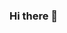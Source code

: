 ### Hi there 👋

<!--
**Sanchitbarjibhe/Sanchitbarjibhe** is a ✨ _special_ ✨ repository because its `README.md` (this file) appears on your GitHub profile.

Here are some ideas to get you started:

- 🔭 I’m currently working on Portfolio App
- 🌱 I’m currently learning React Redux
- 👯 I’m looking to collaborate on ...
- 📫 How to reach me: ...

Hi 👋, My name is Rishi Purwar
====================================================================================================================================

Frontend Developer
--------------------

I'm an enthusiastic Frontend Web developer from India who has been building side projects for quite some time now. You can check out all my projects at [github.com/rishipurwar1](https://github.com/rishipurwar1) to learn more about what I do!

* 🚀  I'm currently building my open-source project, [FrontendPro](https://www.frontendpro.dev)
* 🧠  I'm learning NextJs
* ⚡  I love to build side projects.
* 🌍  I'm based in India
* 🖥️  See my portfolio at [thefierycoder.codes](http://thefierycoder.codes)
* ✉️  You can contact me at [iamrishi687@gmail.com](mailto:iamrishi687@gmail.com)

<h3 align="left">🤝 Connect with me:</h3>
<p align="left">
<a href="https://twitter.com/thefierycoder" target="_blank"><img width="40" src="https://cdn2.iconfinder.com/data/icons/social-media-2199/64/social_media_isometric_6-twitter-512.png" /></a>
<a href="https://linkedin.com/in/thefierycoder" target="_blank"><img width="40" src="https://cdn2.iconfinder.com/data/icons/social-media-2199/64/social_media_isometric_14-linkedin-512.png" /></a>
<a href="https://www.youtube.com/c/TheFieryCoder" target="_blank"><img width="40" src="https://i.imgur.com/Zm5LYS9.png" /></a>
</p>

<h3 align="left">🛠 Languages and Tools:</h3>
<p align="left">
<a href="https://www.w3.org/html/" target="_blank"> <img src="https://raw.githubusercontent.com/devicons/devicon/master/icons/html5/html5-original-wordmark.svg" alt="html5" width="40" height="40"/> </a>
  <a href="https://www.w3schools.com/css/" target="_blank"> <img src="https://raw.githubusercontent.com/devicons/devicon/master/icons/css3/css3-original-wordmark.svg" alt="css3" width="40" height="40"/> </a>
<a href="https://developer.mozilla.org/en-US/docs/Web/JavaScript" target="_blank"> <img src="https://raw.githubusercontent.com/devicons/devicon/master/icons/javascript/javascript-original.svg" alt="javascript" width="40" height="40"/> </a>
<a href="https://reactjs.org/" target="_blank"> <img src="https://raw.githubusercontent.com/devicons/devicon/master/icons/react/react-original-wordmark.svg" alt="react" width="40" height="40"/> </a>
<a href="https://expressjs.com" target="_blank"> <img src="https://raw.githubusercontent.com/devicons/devicon/master/icons/express/express-original-wordmark.svg" alt="express" width="40" height="40"/> </a>
<a href="https://nodejs.org" target="_blank"> <img src="https://raw.githubusercontent.com/devicons/devicon/master/icons/nodejs/nodejs-original-wordmark.svg" alt="nodejs" width="40" height="40"/> </a>
<a href="https://www.mongodb.com/" target="_blank"> <img src="https://raw.githubusercontent.com/devicons/devicon/master/icons/mongodb/mongodb-original-wordmark.svg" alt="mongodb" width="40" height="40"/> </a>
<a href="https://tailwindcss.com/" target="_blank"> <img src="https://www.vectorlogo.zone/logos/tailwindcss/tailwindcss-icon.svg" alt="tailwind" width="40" height="40"/> </a>
<a href="https://postman.com" target="_blank"> <img src="https://www.vectorlogo.zone/logos/getpostman/getpostman-icon.svg" alt="postman" width="40" height="40"/> </a>
<a href="https://firebase.google.com/" target="_blank"> <img src="https://www.vectorlogo.zone/logos/firebase/firebase-icon.svg" alt="firebase" width="40" height="40"/> </a>
<a href="https://www.chartjs.org" target="_blank"> <img src="https://www.chartjs.org/media/logo-title.svg" alt="chartjs" width="40" height="40"/> </a>  <a href="https://www.figma.com/" target="_blank"> <img src="https://www.vectorlogo.zone/logos/figma/figma-icon.svg" alt="figma" width="40" height="40"/> </a>  <a href="https://git-scm.com/" target="_blank"> <img src="https://www.vectorlogo.zone/logos/git-scm/git-scm-icon.svg" alt="git" width="40" height="40"/> </a> <a href="https://github.com/" target="_blank"> <img src="https://www.vectorlogo.zone/logos/github/github-icon.svg" alt="github" width="40" height="40"/> </a> <a href="https://heroku.com" target="_blank"> <img src="https://www.vectorlogo.zone/logos/heroku/heroku-icon.svg" alt="heroku" width="40" height="40"/> </a> </p>

<h3 align="left">📝 My Latest Blogs:</h3>

- [Build a Custom Toast Notification Component with ReactJs & Context API](https://blog.frontendpro.dev/build-a-custom-toast-notification-component-with-reactjs-context-api)

- [Using React with Appwrite to set up user authentication](https://blog.logrocket.com/using-react-appwrite-user-authentication/)

- [Recursive components in React: A real-world example](https://blog.logrocket.com/recursive-components-react-real-world-example/)

- [Build a Random Quote Generator with HTML, CSS, and JavaScript](https://blog.frontendpro.dev/build-a-random-quote-generator-with-html-css-and-javascript)
- [How to Set Up GitHub User Authentication using Firebase and React (with Hooks)](https://www.freecodecamp.org/news/github-user-authentication-using-firebase-and-reactjs-with-hooks/)
- [A guide to adding gradients with Tailwind CSS](https://blog.logrocket.com/guide-adding-gradients-tailwind-css/)
- [How I Built A Web Development Challenges Website With $0 (And You Can Too!)](https://blog.frontendpro.dev/how-i-built-a-web-development-challenges-website-with-dollar0-and-you-can-too)


-->

